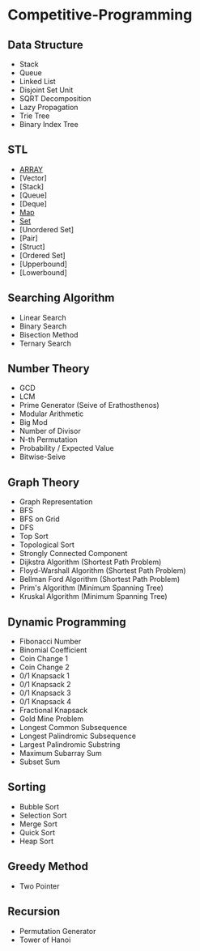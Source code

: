 # Competitive-Programming

## Data Structure
* Stack
* Queue
* Linked List
* Disjoint Set Unit
* SQRT Decomposition
* Lazy Propagation
* Trie Tree
* Binary Index Tree

## STL
* [ARRAY](https://github.com/Faizun-Faria/Competitive-Programming/blob/master/ALL/STL/ARRAY.md)
* [Vector]
* [Stack]
* [Queue]
* [Deque]
* [Map]()
* [Set](https://github.com/Faizun-Faria/Programming-Contest/blob/master/Set.cpp)
* [Unordered Set]
* [Pair]
* [Struct]
* [Ordered Set]
* [Upperbound] 
* [Lowerbound]

## Searching Algorithm
* Linear Search
* Binary Search
* Bisection Method
* Ternary Search

## Number Theory
* GCD
* LCM
* Prime Generator (Seive of Erathosthenos)
* Modular Arithmetic
* Big Mod
* Number of Divisor
* N-th Permutation
* Probability / Expected Value
* Bitwise-Seive

## Graph Theory
* Graph Representation
* BFS
* BFS on Grid
* DFS
* Top Sort
* Topological Sort
* Strongly Connected Component
* Dijkstra Algorithm (Shortest Path Problem)
* Floyd-Warshall Algorithm (Shortest Path Problem)
* Bellman Ford Algorithm (Shortest Path Problem)
* Prim's Algorithm (Minimum Spanning Tree)
* Kruskal Algorithm (Minimum Spanning Tree)

## Dynamic Programming
* Fibonacci Number
* Binomial Coefficient
* Coin Change 1
* Coin Change 2
* 0/1 Knapsack 1
* 0/1 Knapsack 2
* 0/1 Knapsack 3
* 0/1 Knapsack 4
* Fractional Knapsack
* Gold Mine Problem
* Longest Common Subsequence
* Longest Palindromic Subsequence
* Largest Palindromic Substring
* Maximum Subarray Sum
* Subset Sum

## Sorting
* Bubble Sort
* Selection Sort
* Merge Sort
* Quick Sort
* Heap Sort

## Greedy Method
* Two Pointer

## Recursion
* Permutation Generator
* Tower of Hanoi
